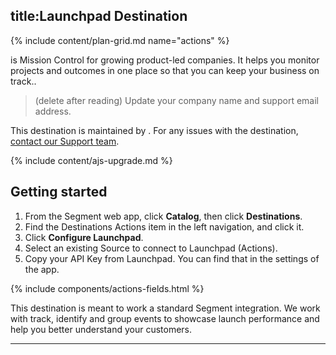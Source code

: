 ## title:Launchpad Destination


{% include content/plan-grid.md name="actions" %}

[<Launchpad>](https://www.launchpad.pm/?utm_source=segmentio&utm_medium=docs&utm_campaign=partners)  is Mission Control for growing product-led companies. It helps you monitor projects and outcomes in one place so that you can keep your business on track..

> (delete after reading) Update your company name and support email address.

This destination is maintained by <Launchpad>. For any issues with the destination, [contact our Support team](mailto:support@launchpad.pm).


{% include content/ajs-upgrade.md %}


## Getting started

1. From the Segment web app, click **Catalog**, then click **Destinations**.
2. Find the Destinations Actions item in the left navigation, and click it.
3. Click **Configure Launchpad**.
4. Select an existing Source to connect to Launchpad (Actions).
5. Copy your API Key from Launchpad. You can find that in the settings of the app. 


{% include components/actions-fields.html %}


This destination is meant to work a standard Segment integration. We work with track, identify and group events to showcase launch performance and help you better understand your customers.

---
